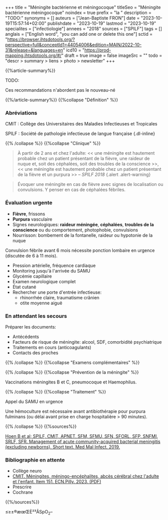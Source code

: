 +++
title = "Méningite bactérienne et méningocoque"
titleSeo = "Méningite bactérienne méningocoque"
noindex = true
prefix = "la "
description = "TODO:"
synonyms = []
auteurs = ["Jean-Baptiste FRON"]
date = "2023-10-19T15:57:14+02:00"
publishdate = "2023-10-19"
lastmod = "2023-10-19"
specialites = ["infectiologie"]
annees = "2018"
sources = ["SPILF"]
tags = []
anglais = ["English word", "you can add one or delete this one"]
sctid = "https://browser.ihtsdotools.org/?perspective=full&conceptId1=44054006&edition=MAIN/2022-10-31&release=&languages=en"
icd10 = "https://prod-mapping.ihtsdotools.org/#/"
draft = true
image = false
imageSrc = ""
todo = "descr > summary > liens > photo > newsletter"
+++

{{%article-summary%}}

TODO:

Ces recommandations n'abordent pas le nouveau-né

{{%/article-summary%}}
{{%collapse "Définition" %}}

### Abréviations

CMIT
: Collège des Universitaires des Maladies Infectieuses et Tropicales

SPILF
: Société de pathologie infectieuse de langue française
{.dl-inline}

{{% /collapse %}}
{{%collapse "Clinique" %}}

> À partir de 2 ans et chez l'adulte: << une méningite est hautement probable chez un patient présentant de la fièvre, une raideur de nuque et, soit des céphalées, soit des troubles de la conscience >>, << une méningite est hautement probable chez un patient présentant de la fièvre et un purpura >> – *SPILF 2018*
{.alert .alert-warning}

> Évoquer une méningite en cas de fièvre avec signes de localisation ou convulsions. Y penser en cas de céphalées fébriles.

### Évaluation urgente

- **Fièvre**, frissons
- **Purpura** vasculaire
- Signes neurologiques: **raideur méningée**, **céphalées**, **troubles de la conscience** ou du comportement, photophobie, convulsions
- Nourrisson: bombement de la fontanelle, raideur ou hypotonie de la nuque

Convulsion fébrile avant 6 mois nécessite ponction lombaire en urgence (discutée de 6 à 11 mois).

- Pression artérielle, fréquence cardiaque
- Monitoring jusqu'à l'arrivée du SAMU
- Glycémie capillaire
- Examen neurologique complet
- État cutané
- Rechercher une porte d'entrée infectieuse:
  - rhinorrhée claire, traumatisme crânien
  - otite moyenne aiguë

### En attendant les secours

Préparer les documents:

- Antécédents
- Facteurs de risque de méningite: alcool, SDF, comorbidité psychiatrique
- Traitements en cours (anticoagulants)
- Contacts des proches

{{% /collapse %}}
{{%collapse "Examens complémentaires" %}}


{{% /collapse %}}
{{%collapse "Prévention de la méningite" %}}

Vaccinations méningites B et C, pneumocoque et Haemophilus.

{{% /collapse %}}
{{%collapse "Traitement" %}}

Appel du SAMU en urgence

Une hémoculture est nécessaire avant antibiothérapie pour purpura fulminans (ou délai avant prise en charge hospitalière > 90 minutes).

{{% /collapse %}}
{{%sources%}}

[Hoen B et al; SPILF, CMIT, APNET, SFM, SFMU, SFN, SFORL, SFP, SNFMI, SRLF, SFR. Management of acute community-acquired bacterial meningitis (excluding newborns). Short text. Med Mal Infect. 2019.](https://www.sciencedirect.com/science/article/pii/S0399077X18300416)

### Bibliographie en attente

- Collège neuro
- [CMIT. Méningites, méningo-encéphalites, abcès cérébral chez l'adulte et l'enfant. Item 151. ECN.Pilly. 2023. (PDF)](https://www.infectiologie.com/UserFiles/File/pilly-etudiant/items-edition-2023/pilly-2023-item-151.pdf)
- Prescrire
- Cochrane

{{%/sources%}}

≤≥±®æœŒÈ²³ÂSpO<sub>2</sub>–
